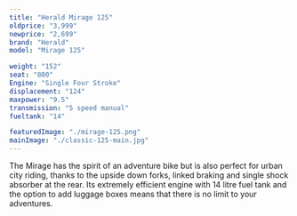 ```yaml
---
title: "Herald Mirage 125"
oldprice: "3,999"
newprice: "2,699"
brand: "Herald"
model: "Mirage 125"

weight: "152"
seat: "800"
Engine: "Single Four Stroke"
displacement: "124"
maxpower: "9.5"
transmission: "5 speed manual"
fueltank: "14"

featuredImage: "./mirage-125.png"
mainImage: "./classic-125-main.jpg"
---
```


The Mirage has the spirit of an adventure bike but is also perfect for urban city riding, thanks to the upside down forks, linked braking and single shock absorber at the rear. Its extremely efficient engine with 14 litre fuel tank and the option to add luggage boxes means that there is no limit to your adventures.